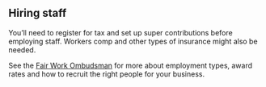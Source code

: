 ## Hiring staff


You’ll need to register for tax and set up super contributions before employing staff.  Workers comp and other types of insurance might also be needed.

See the [Fair Work Ombudsman](https://www.fairwork.gov.au/find-help-for/small-business/hiring-employees) for more about employment types, award rates and how to recruit the right people for your business.
